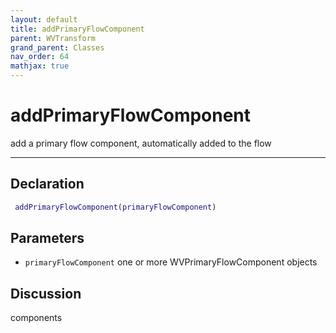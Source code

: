 ```yaml
---
layout: default
title: addPrimaryFlowComponent
parent: WVTransform
grand_parent: Classes
nav_order: 64
mathjax: true
---
```


#  addPrimaryFlowComponent

add a primary flow component, automatically added to the flow


---

## Declaration
```matlab
 addPrimaryFlowComponent(primaryFlowComponent)
```
## Parameters
+ `primaryFlowComponent`  one or more WVPrimaryFlowComponent objects

## Discussion
components
 
      
